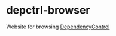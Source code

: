 # depctrl-browser
Website for browsing [DependencyControl](https://github.com/TypesettingTools/DependencyControl)
